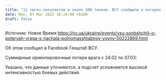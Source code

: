 ```yaml
---
title: "11 тысяч оккупантов и около 300 танков. ВСУ сообщили о потерях врага с начала полномасштабной войны"
date: Mon, 07 Mar 2022 10:24:00 +0200
draft: false
---
```

Источник: Новое Время https://nv.ua/ukraine/events/vsu-soobshchili-o-poteryah-vraga-s-nachala-polnomasshtabnoy-voyny-50222869.html


Об этом сообщил в Facebook Генштаб ВСУ.

Суммарные ориентировочные потери врага с 24.02 по 07.03:

Указано, что данные уточняются, а подсчет усложняется высокой интенсивностью боевых действий.
